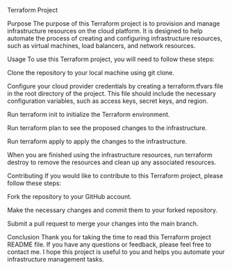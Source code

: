 Terraform Project

Purpose
The purpose of this Terraform project is to provision and manage infrastructure resources on the cloud platform. It is designed to help automate the 
process of creating and configuring infrastructure resources, such as virtual machines, load balancers, and network resources.

Usage
To use this Terraform project, you will need to follow these steps:

Clone the repository to your local machine using git clone.

Configure your cloud provider credentials by creating a terraform.tfvars file in the root directory of the project. This file should include the 
necessary configuration variables, such as access keys, secret keys, and region.

Run terraform init to initialize the Terraform environment.

Run terraform plan to see the proposed changes to the infrastructure.

Run terraform apply to apply the changes to the infrastructure.

When you are finished using the infrastructure resources, run terraform destroy to remove the resources and clean up any associated resources.

Contributing
If you would like to contribute to this Terraform project, please follow these steps:

Fork the repository to your GitHub account.

Make the necessary changes and commit them to your forked repository.

Submit a pull request to merge your changes into the main branch.

Conclusion
Thank you for taking the time to read this Terraform project README file. If you have any questions or feedback, please feel free to contact me. I hope 
this project is useful to you and helps you automate your infrastructure management tasks.




